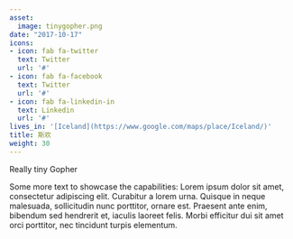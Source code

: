 ```yaml
---
asset:
  image: tinygopher.png
date: "2017-10-17"
icons:
- icon: fab fa-twitter
  text: Twitter
  url: '#'
- icon: fab fa-facebook
  text: Twitter
  url: '#'
- icon: fab fa-linkedin-in
  text: Linkedin
  url: '#'
lives_in: '[Iceland](https://www.google.com/maps/place/Iceland/)'
title: 斯欢
weight: 30
---
```


Really tiny Gopher

Some more text to showcase the capabilities:
Lorem ipsum dolor sit amet, consectetur adipiscing elit.
Curabitur a lorem urna.
Quisque in neque malesuada, sollicitudin nunc porttitor, ornare est.
Praesent ante enim, bibendum sed hendrerit et, iaculis laoreet felis.
Morbi efficitur dui sit amet orci porttitor, nec tincidunt turpis elementum.
